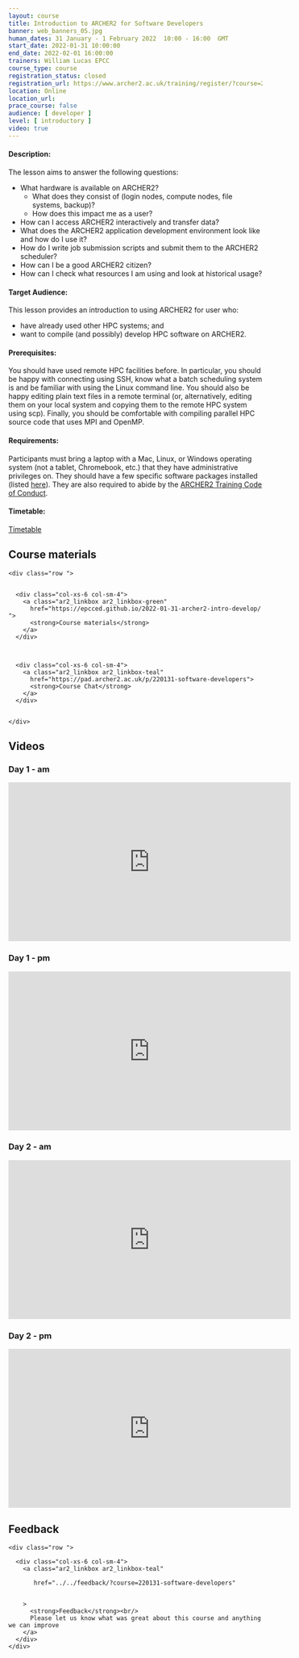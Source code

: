 ```yaml
---
layout: course
title: Introduction to ARCHER2 for Software Developers
banner: web_banners_05.jpg 
human_dates: 31 January - 1 February 2022  10:00 - 16:00  GMT
start_date: 2022-01-31 10:00:00
end_date: 2022-02-01 16:00:00
trainers: William Lucas EPCC
course_type: course
registration_status: closed
registration_url: https://www.archer2.ac.uk/training/register/?course=220131-software-developers
location: Online
location_url:
prace_course: false
audience: [ developer ]
level: [ introductory ]
video: true
---
```



#### Description:



The lesson aims to answer the following questions:

* What hardware is available on ARCHER2?
    * What does they consist of (login nodes, compute nodes, file systems, backup)?
    * How does this impact me as a user?
* How can I access ARCHER2 interactively and transfer data?
* What does the ARCHER2 application development environment look like and how do I use it?
* How do I write job submission scripts and submit them to the ARCHER2 scheduler?
* How can I be a good ARCHER2 citizen?
* How can I check what resources I am using and look at historical usage?
  

#### Target Audience:

This lesson provides an introduction to using ARCHER2 for user who:

* have already used other HPC systems; and
* want to compile (and possibly) develop HPC software on ARCHER2.

#### Prerequisites:

You should have used remote HPC facilities before. In particular, you should be happy with connecting using SSH, know what a batch scheduling system is and be familiar with using the Linux command line. You should also be happy editing plain text files in a remote terminal (or, alternatively, editing them on your local system and copying them to the remote HPC system using scp). Finally, you should be comfortable with compiling parallel HPC source code that uses MPI and OpenMP.

#### Requirements:

Participants must bring a laptop with a Mac, Linux, or Windows operating system (not a tablet, Chromebook, etc.) that they have administrative privileges on. They should have a few specific software packages installed (listed [here](https://epcced.github.io/archer2-intro-develop/#setup)). They are also required to abide by the [ARCHER2 Training Code of Conduct](../../code-of-conduct/). 



#### Timetable:

[Timetable](https://epcced.github.io/2022-01-31-archer2-intro-develop/#schedule) 

<section id="service">



<h2><a name="materials">Course materials</a></h2>


    <div class="row ">	

 		
      <div class="col-xs-6 col-sm-4">
        <a class="ar2_linkbox ar2_linkbox-green" 
          href="https://epcced.github.io/2022-01-31-archer2-intro-develop/   ">
          <strong>Course materials</strong>         
        </a>
      </div>


 
      <div class="col-xs-6 col-sm-4">
        <a class="ar2_linkbox ar2_linkbox-teal" 
          href="https://pad.archer2.ac.uk/p/220131-software-developers">
          <strong>Course Chat</strong>       
        </a>
      </div>
		

 	</div>
		
		
					


		
<h2><a name="videos">Videos</a></h2>

<h3>Day 1 - am</h3>

<div>
	<iframe title="Video" width="560" height="315" src="https://www.youtube.com/embed/a6SgN9m7D_s" frameborder="0" allow="accelerometer; autoplay; encrypted-media; gyroscope; picture-in-picture" allowfullscreen></iframe>
</div>

<h3>Day 1 - pm</h3>

<div>
	<iframe title="Video" width="560" height="315" src="https://www.youtube.com/embed/3CBxM3c7WpI" frameborder="0" allow="accelerometer; autoplay; encrypted-media; gyroscope; picture-in-picture" allowfullscreen></iframe>
</div>

<h3>Day 2 - am</h3>

<div>
	<iframe title="Video" width="560" height="315" src="https://www.youtube.com/embed/FA_Nhf4STuY" frameborder="0" allow="accelerometer; autoplay; encrypted-media; gyroscope; picture-in-picture" allowfullscreen></iframe>
</div>

<h3>Day 2 - pm</h3>

<div>
	<iframe title="Video" width="560" height="315" src="https://www.youtube.com/embed/A7t587qDR_Y" frameborder="0" allow="accelerometer; autoplay; encrypted-media; gyroscope; picture-in-picture" allowfullscreen></iframe>
</div>








<h2><a name="feedback">Feedback</a></h2>


    <div class="row ">	

      <div class="col-xs-6 col-sm-4">
        <a class="ar2_linkbox ar2_linkbox-teal" 

           href="../../feedback/?course=220131-software-developers" 


		>
          <strong>Feedback</strong><br/>
          Please let us know what was great about this course and anything we can improve
        </a>
      </div>
    </div>
		
	

 
</section>


